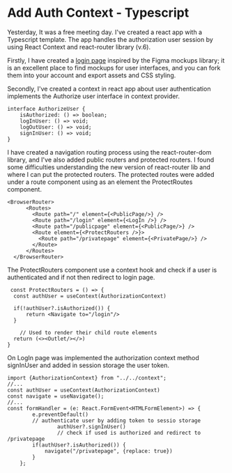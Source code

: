 # Add Auth Context - Typescript

Yesterday, It was a free meeting day. I've created a react app with a Typescript template. The app handles the authorization user session by using React Context  and react-router library (v.6).

Firstly, I have created a [login page](https://www.figma.com/community/file/836569395944745131) inspired by the Figma mockups library; it is an excellent place to find mockups for user interfaces, and you can fork them into your account and export assets and CSS styling. 

Secondly, I've created a context in react app about user authentication implements the Authorize user interface in context provider.

```tsx
interface AuthorizeUser {
    isAuthorized: () => boolean;
    logInUser: () => void;
    logOutUser: () => void;
    signInUser: () => void; 
}
```

I have created a navigation routing process using the react-router-dom library, and I've also added public routers and protected routers. I found some difficulties understanding the new version of react-router lib and where I can put the protected routers. The protected routes were added under a route component using as an element the ProtectRoutes component.

```tsx
<BrowserRouter>
      <Routes>
        <Route path="/" element={<PublicPage/>} />
        <Route path="/login" element={<LogIn />} />
        <Route path="/publicpage" element={<PublicPage/>} />
        <Route element={<ProtectRouters />}>
          <Route path="/privatepage" element={<PrivatePage/>} />
        </Route>
      </Routes>
  </BrowserRouter>
```

The ProtectRouters component use a context hook and check if a user is authenticated and if not then redirect to login page.

```tsx
 const ProtectRouters = () => {
  const authUser = useContext(AuthorizationContext)
 
  if(!authUser?.isAuthorized()) {
      return <Navigate to="/login"/>
  }
	
	// Used to render their child route elements
  return (<><Outlet/></>)
}
```

On LogIn page was implemented the authorization context method signInUser and added in session storage the user token. 

```tsx
import {AuthorizationContext} from "../../context";
//...
const authUser = useContext(AuthorizationContext)
const navigate = useNavigate();
//...
const formHandler = (e: React.FormEvent<HTMLFormElement>) => {
        e.preventDefault()
        // authenticate user by adding token to sessio storage
				authUser?.signInUser()
				// check if used is authorized and redirect to /privatepage
        if(authUser?.isAuthorized()) {
            navigate("/privatepage", {replace: true})
        }
    };
```
